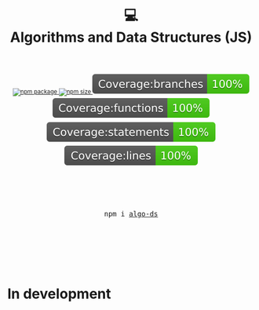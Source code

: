 <div align="center">
  <h1>
    <br/>
    💻
    <br />
    Algorithms and Data Structures (JS)
    <br />
  </h1>
  <sup>
    <br />
    <br />
    <a href="https://www.npmjs.com/package/react-use">
       <img src="https://img.shields.io/npm/v/algo-ds.svg" alt="npm package" />
    </a>
    <a href="https://www.npmjs.com/package/algo-ds">
      <img src="https://img.shields.io/bundlephobia/min/algo-ds?color=%23009688" alt="npm size" />
    </a>
    <a href="https://yarikleto.github.io/algo-ds/coverage/lcov-report/">
      <img src="https://raw.githubusercontent.com/yarikleto/algo-ds/098ee7c5d0d4f82b8fd3f2fb1511334574ad88c6/coverage/badge-branches.svg" alt="npm size" />
    </a>
    <a href="https://yarikleto.github.io/algo-ds/coverage/lcov-report/">
      <img src="https://raw.githubusercontent.com/yarikleto/algo-ds/098ee7c5d0d4f82b8fd3f2fb1511334574ad88c6/coverage/badge-functions.svg" alt="npm size" />
    </a>
    <a href="https://yarikleto.github.io/algo-ds/coverage/lcov-report/">
      <img src="https://raw.githubusercontent.com/yarikleto/algo-ds/098ee7c5d0d4f82b8fd3f2fb1511334574ad88c6/coverage/badge-statements.svg" alt="npm size" />
    </a>
    <a href="https://yarikleto.github.io/algo-ds/coverage/lcov-report/">
      <img src="https://raw.githubusercontent.com/yarikleto/algo-ds/098ee7c5d0d4f82b8fd3f2fb1511334574ad88c6/coverage/badge-lines.svg" alt="npm size" />
    </a>
    <br />
  </sup>
  <br />
  <br />
  <br />
  <br />
  <pre>npm i <a href="https://www.npmjs.com/package/algo-ds">algo-ds</a></pre>
  <br />
  <br />
  <br />
  <br />
  <br />
</div>

# In development
